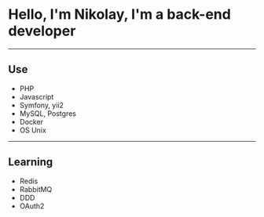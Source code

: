 <h1> Hello, I'm Nikolay, I'm a back-end developer </h1>

<hr>

<h2> Use </h2>

<ul>
  <li> PHP </li>
  <li> Javascript </li>
  <li> Symfony, yii2 </li>
  <li> MySQL, Postgres </li>
  <li> Docker </li>
  <li> OS Unix </li>
</ul>

<hr>

<h2> Learning </h2>

<ul>
  <li> Redis </li>
  <li> RabbitMQ </li>
  <li> DDD </li>
  <li> OAuth2 </li>
</ul>

